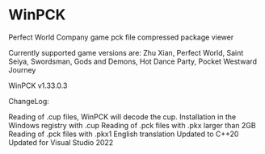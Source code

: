 # WinPCK
Perfect World Company game pck file compressed package viewer

Currently supported game versions are: Zhu Xian, Perfect World, Saint Seiya, Swordsman, Gods and Demons, Hot Dance Party, Pocket Westward Journey

WinPCK v1.33.0.3

ChangeLog:

Reading of .cup files, WinPCK will decode the cup.
Installation in the Windows registry with .cup
Reading of .pck files with .pkx larger than 2GB
Reading of .pck files with .pkx1
English translation
Updated to C++20
Updated for Visual Studio 2022
